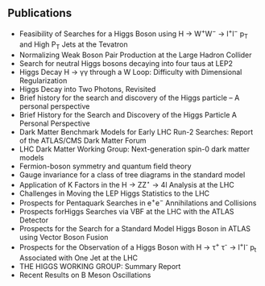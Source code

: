 <h2> Publications</h2>

<ul>

                             

 <li><a target="_blank" href="https://github.com/manjunath5496/Sau-Lan-Wu-Publications/blob/master/slw(1).pdf" style="text-decoration:none;">Feasibility of Searches for a Higgs Boson using H &rarr; W<sup>+</sup>W<sup>−</sup> &rarr; l<sup>+</sup>l<sup>−</sup> p<sub>T</sub> and High P<sub>T</sub>
Jets at the Tevatron</a></li>

 <li><a target="_blank" href="https://github.com/manjunath5496/Sau-Lan-Wu-Publications/blob/master/slw(2).pdf" style="text-decoration:none;">Normalizing Weak Boson Pair Production at the Large Hadron Collider</a></li>

<li><a target="_blank" href="https://github.com/manjunath5496/Sau-Lan-Wu-Publications/blob/master/slw(3).pdf" style="text-decoration:none;">Search for neutral Higgs bosons
decaying into four taus at LEP2</a></li>
 <li><a target="_blank" href="https://github.com/manjunath5496/Sau-Lan-Wu-Publications/blob/master/slw(4).pdf" style="text-decoration:none;">Higgs Decay H &rarr; γγ through a W Loop: Difficulty with Dimensional Regularization</a></li>                              
<li><a target="_blank" href="https://github.com/manjunath5496/Sau-Lan-Wu-Publications/blob/master/slw(5).pdf" style="text-decoration:none;">Higgs Decay into Two Photons, Revisited</a></li>
<li><a target="_blank" href="https://github.com/manjunath5496/Sau-Lan-Wu-Publications/blob/master/slw(6).pdf" style="text-decoration:none;">Brief history for the search and discovery of the Higgs particle – A personal perspective</a></li>
 <li><a target="_blank" href="https://github.com/manjunath5496/Sau-Lan-Wu-Publications/blob/master/slw(7).pdf" style="text-decoration:none;">Brief History for the Search and Discovery of the Higgs Particle A Personal Perspective</a></li>

 <li><a target="_blank" href="https://github.com/manjunath5496/Sau-Lan-Wu-Publications/blob/master/slw(8).pdf" style="text-decoration:none;"> Dark Matter Benchmark Models for Early LHC Run-2 Searches: Report of the ATLAS/CMS Dark Matter Forum </a></li>
   <li><a target="_blank" href="https://github.com/manjunath5496/Sau-Lan-Wu-Publications/blob/master/slw(9).pdf" style="text-decoration:none;">LHC Dark Matter Working Group:
Next-generation spin-0 dark matter models</a></li>
  
   
 <li><a target="_blank" href="https://github.com/manjunath5496/Sau-Lan-Wu-Publications/blob/master/slw(10).pdf" style="text-decoration:none;">Fermion-boson symmetry and quantum field theory</a></li>                              
<li><a target="_blank" href="https://github.com/manjunath5496/Sau-Lan-Wu-Publications/blob/master/slw(11).pdf" style="text-decoration:none;">Gauge invariance for a class of tree diagrams in the standard model</a></li>
<li><a target="_blank" href="https://github.com/manjunath5496/Sau-Lan-Wu-Publications/blob/master/slw(12).pdf" style="text-decoration:none;">Application of K Factors in the
  H &rarr; ZZ<sup>⋆</sup> &rarr; 4l Analysis at the LHC</a></li>
<li><a target="_blank" href="https://github.com/manjunath5496/Sau-Lan-Wu-Publications/blob/master/slw(13).pdf" style="text-decoration:none;">Challenges in Moving the LEP Higgs Statistics to the LHC</a></li>

<li><a target="_blank" href="https://github.com/manjunath5496/Sau-Lan-Wu-Publications/blob/master/slw(14).pdf" style="text-decoration:none;">Prospects for Pentaquark Searches in
  e<sup>+</sup>e<sup>−</sup> Annihilations and Collisions</a></li>
                              
<li><a target="_blank" href="https://github.com/manjunath5496/Sau-Lan-Wu-Publications/blob/master/slw(15).pdf" style="text-decoration:none;">Prospects forHiggs Searches via VBF at the LHC with the ATLAS Detector</a></li>

<li><a target="_blank" href="https://github.com/manjunath5496/Sau-Lan-Wu-Publications/blob/master/slw(16).pdf" style="text-decoration:none;">Prospects for the Search for a Standard Model Higgs Boson in ATLAS using Vector Boson Fusion</a></li>

  <li><a target="_blank" href="https://github.com/manjunath5496/Sau-Lan-Wu-Publications/blob/master/slw(17).pdf" style="text-decoration:none;">Prospects for the Observation of a
  Higgs Boson with H &rarr; τ<sup>+</sup> τ<sup>-</sup> &rarr; l<sup>+</sup>l<sup>-</sup> p<sub>t</sub> Associated with One Jet at the LHC</a></li>   
  
<li><a target="_blank" href="https://github.com/manjunath5496/Sau-Lan-Wu-Publications/blob/master/slw(18).pdf" style="text-decoration:none;">THE HIGGS WORKING GROUP: Summary Report</a></li> 

  
<li><a target="_blank" href="https://github.com/manjunath5496/Sau-Lan-Wu-Publications/blob/master/slw(19).pdf" style="text-decoration:none;">Recent Results on B Meson Oscillations</a></li> 

</ul>

